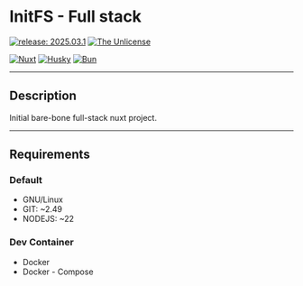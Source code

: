 # InitFS - Full stack

[![release: 2025.03.1](https://img.shields.io/badge/rel-2025.03.1-blue.svg?style=flat-square)](https://github.com/artdotlis/INITfs)
[![The Unlicense](https://img.shields.io/badge/License-Unlicense-brightgreen.svg?style=flat-square)](https://choosealicense.com/licenses/unlicense/)

[![Nuxt](https://img.shields.io/badge/Nuxt-enabled-brightgreen?style=flat-square)](https://github.com/nuxt/nuxt)
[![Husky](https://img.shields.io/badge/Husky-enabled-brightgreen?style=flat-square)](https://github.com/typicode/husky)
[![Bun](https://img.shields.io/badge/Bun-enabled-brightgreen?style=flat-square)](https://github.com/oven-sh/bun)

---

## Description

Initial bare-bone full-stack nuxt project.

---

## Requirements

### Default

- GNU/Linux
- GIT: ~2.49
- NODEJS: ~22

### Dev Container

- Docker
- Docker - Compose
